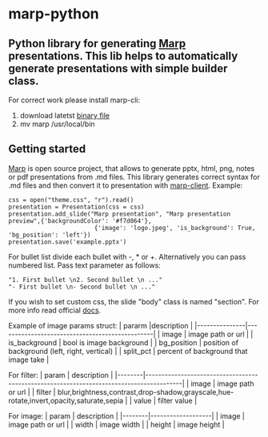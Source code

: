 # marp-python

## Python library for generating [Marp](https://github.com/marp-team/marpit) presentations. This lib helps to automatically generate presentations with simple builder class. 

For correct work please install marp-cli:
1. download latetst [binary file](https://github.com/marp-team/marp-cli/releases)
2. mv marp /usr/local/bin

## Getting started
[Marp](https://github.com/marp-team/marpit) is open source project, that allows to generate pptx, html, png, notes or pdf presentations from .md files. This library generates correct syntax for .md files and then convert it to presentation with [marp-client](https://github.com/marp-team/marp-cli).
Example:
```
css = open("theme.css", "r").read()
presentation = Presentation(css = css)
presentation.add_slide("Marp presentation", "Marp presentation preview",{'backgroundColor': '#f7d064'}, 
                        {'image': 'logo.jpeg', 'is_background': True, 'bg_position': 'left'})
presentation.save('example.pptx')
```
For bullet list divide each bullet with -, * or +. Alternatively you can pass numbered list. Pass text parameter as follows:
```
"1. First bullet \n2. Second bullet \n ..."
"- First bullet \n- Second bullet \n ..."
```

If you wish to set custom css, the slide "body" class is named "section". For more info read official [docs](https://marpit.marp.app/theme-css).

Example of image params struct:
| pararm        |description                             |
|---------------|------------------------------------------------|
| image         | image path or url                              |
| is_background | bool is image background                       |
| bg_position   | position of background (left, right, vertical) |
| split_pct     | percent of background that image take          |

For filter:
| param  | description                                                                             |
|--------|-----------------------------------------------------------------------------------------|
| image  | image path or url                                                                       |
| filter | blur,brightness,contrast,drop-shadow,grayscale,hue-rotate,invert,opacity,saturate,sepia |
| value  | filter value                                                                            |

For image:
| param  | description       |
|--------|-------------------|
| image  | image path or url |
| width  | image width       |
| height | image height      |

